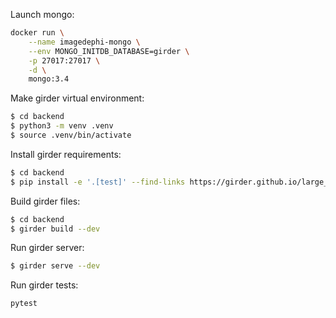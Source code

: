 Launch mongo:
```bash
docker run \
    --name imagedephi-mongo \
    --env MONGO_INITDB_DATABASE=girder \
    -p 27017:27017 \
    -d \
    mongo:3.4
```

Make girder virtual environment:
```bash
$ cd backend
$ python3 -m venv .venv
$ source .venv/bin/activate
```

Install girder requirements:
```bash
$ cd backend
$ pip install -e '.[test]' --find-links https://girder.github.io/large_image_wheels
```

Build girder files:
```bash
$ cd backend
$ girder build --dev
```

Run girder server:
```bash
$ girder serve --dev
```

Run girder tests:
```bash
pytest
```
